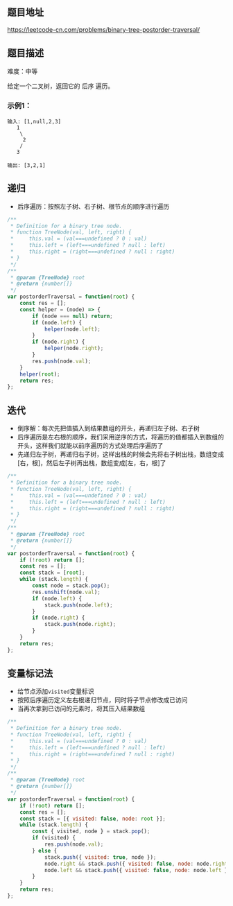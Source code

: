 ## 题目地址

https://leetcode-cn.com/problems/binary-tree-postorder-traversal/

## 题目描述

难度：中等

给定一个二叉树，返回它的 后序 遍历。

### 示例1：

```
输入: [1,null,2,3]  
   1
    \
     2
    /
   3 

输出: [3,2,1]
```

## 递归

- 后序遍历：按照左子树、右子树、根节点的顺序进行遍历

```js
/**
 * Definition for a binary tree node.
 * function TreeNode(val, left, right) {
 *     this.val = (val===undefined ? 0 : val)
 *     this.left = (left===undefined ? null : left)
 *     this.right = (right===undefined ? null : right)
 * }
 */
/**
 * @param {TreeNode} root
 * @return {number[]}
 */
var postorderTraversal = function(root) {
    const res = [];
    const helper = (node) => {
        if (node === null) return;
        if (node.left) {
            helper(node.left);
        }
        if (node.right) {
            helper(node.right);
        }
        res.push(node.val);
    }
    helper(root);
    return res;
};
```

## 迭代

- 倒序解：每次先把值插入到结果数组的开头，再递归左子树、右子树
- 后序遍历是左右根的顺序，我们采用逆序的方式，将遍历的值都插入到数组的开头，这样我们就能以前序遍历的方式处理后序遍历了
- 先递归左子树，再递归右子树，这样出栈的时候会先将右子树出栈，数组变成[右，根]，然后左子树再出栈，数组变成[左，右，根]了

```js
/**
 * Definition for a binary tree node.
 * function TreeNode(val, left, right) {
 *     this.val = (val===undefined ? 0 : val)
 *     this.left = (left===undefined ? null : left)
 *     this.right = (right===undefined ? null : right)
 * }
 */
/**
 * @param {TreeNode} root
 * @return {number[]}
 */
var postorderTraversal = function(root) {
    if (!root) return [];
    const res = [];
    const stack = [root];
    while (stack.length) {
        const node = stack.pop();
        res.unshift(node.val);
        if (node.left) {
            stack.push(node.left);
        }
        if (node.right) {
            stack.push(node.right);
        }
    }
    return res;
};
```

## 变量标记法

- 给节点添加`visited`变量标识
- 按照后序遍历定义左右根递归节点，同时将子节点修改成已访问
- 当再次拿到已访问的元素时，将其压入结果数组

```js
/**
 * Definition for a binary tree node.
 * function TreeNode(val, left, right) {
 *     this.val = (val===undefined ? 0 : val)
 *     this.left = (left===undefined ? null : left)
 *     this.right = (right===undefined ? null : right)
 * }
 */
/**
 * @param {TreeNode} root
 * @return {number[]}
 */
var postorderTraversal = function(root) {
    if (!root) return [];
    const res = [];
    const stack = [{ visited: false, node: root }];
    while (stack.length) {
        const { visited, node } = stack.pop();
        if (visited) {
            res.push(node.val);
        } else {
            stack.push({ visited: true, node });
            node.right && stack.push({ visited: false, node: node.right });
            node.left && stack.push({ visited: false, node: node.left });
        }
    }
    return res;
};

```